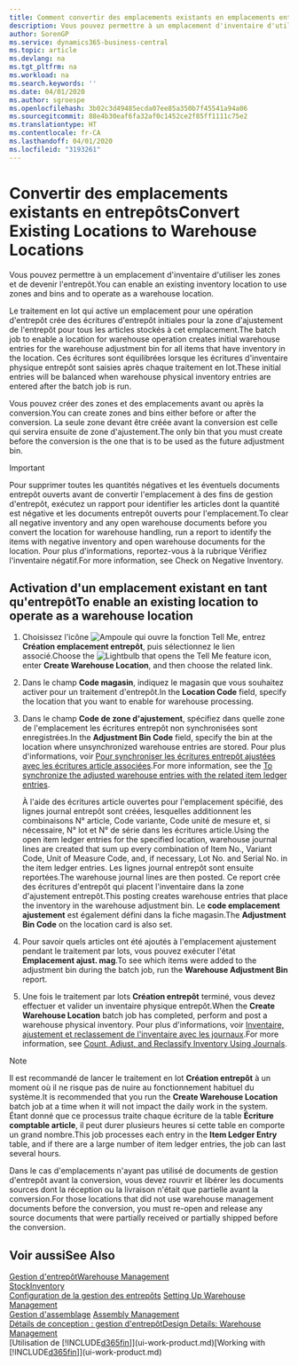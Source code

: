 ```yaml
---
title: Comment convertir des emplacements existants en emplacements entrepôt | Microsoft Docs
description: Vous pouvez permettre à un emplacement d'inventaire d'utiliser les zones et de devenir l'entrepôt.
author: SorenGP
ms.service: dynamics365-business-central
ms.topic: article
ms.devlang: na
ms.tgt_pltfrm: na
ms.workload: na
ms.search.keywords: ''
ms.date: 04/01/2020
ms.author: sgroespe
ms.openlocfilehash: 3b02c3d49485ecda07ee85a350b7f45541a94a06
ms.sourcegitcommit: 88e4b30eaf6fa32af0c1452ce2f85ff1111c75e2
ms.translationtype: HT
ms.contentlocale: fr-CA
ms.lasthandoff: 04/01/2020
ms.locfileid: "3193261"
---
```

# <a name="convert-existing-locations-to-warehouse-locations"></a><span data-ttu-id="a0655-103">Convertir des emplacements existants en entrepôts</span><span class="sxs-lookup"><span data-stu-id="a0655-103">Convert Existing Locations to Warehouse Locations</span></span>
<span data-ttu-id="a0655-104">Vous pouvez permettre à un emplacement d'inventaire d'utiliser les zones et de devenir l'entrepôt.</span><span class="sxs-lookup"><span data-stu-id="a0655-104">You can enable an existing inventory location to use zones and bins and to operate as a warehouse location.</span></span>  

<span data-ttu-id="a0655-105">Le traitement en lot qui active un emplacement pour une opération d'entrepôt crée des écritures d'entrepôt initiales pour la zone d'ajustement de l'entrepôt pour tous les articles stockés à cet emplacement.</span><span class="sxs-lookup"><span data-stu-id="a0655-105">The batch job to enable a location for warehouse operation creates initial warehouse entries for the warehouse adjustment bin for all items that have inventory in the location.</span></span> <span data-ttu-id="a0655-106">Ces écritures sont équilibrées lorsque les écritures d'inventaire physique entrepôt sont saisies après chaque traitement en lot.</span><span class="sxs-lookup"><span data-stu-id="a0655-106">These initial entries will be balanced when warehouse physical inventory entries are entered after the batch job is run.</span></span>  

<span data-ttu-id="a0655-107">Vous pouvez créer des zones et des emplacements avant ou après la conversion.</span><span class="sxs-lookup"><span data-stu-id="a0655-107">You can create zones and bins either before or after the conversion.</span></span> <span data-ttu-id="a0655-108">La seule zone devant être créée avant la conversion est celle qui servira ensuite de zone d'ajustement.</span><span class="sxs-lookup"><span data-stu-id="a0655-108">The only bin that you must create before the conversion is the one that is to be used as the future adjustment bin.</span></span>  

> [!IMPORTANT]  
>  <span data-ttu-id="a0655-109">Pour supprimer toutes les quantités négatives et les éventuels documents entrepôt ouverts avant de convertir l'emplacement à des fins de gestion d'entrepôt, exécutez un rapport pour identifier les articles dont la quantité est négative et les documents entrepôt ouverts pour l'emplacement.</span><span class="sxs-lookup"><span data-stu-id="a0655-109">To clear all negative inventory and any open warehouse documents before you convert the location for warehouse handling, run a report to identify the items with negative inventory and open warehouse documents for the location.</span></span> <span data-ttu-id="a0655-110">Pour plus d'informations, reportez\-vous à la rubrique Vérifiez l'inventaire négatif.</span><span class="sxs-lookup"><span data-stu-id="a0655-110">For more information, see Check on Negative Inventory.</span></span>  

## <a name="to-enable-an-existing-location-to-operate-as-a-warehouse-location"></a><span data-ttu-id="a0655-111">Activation d'un emplacement existant en tant qu'entrepôt</span><span class="sxs-lookup"><span data-stu-id="a0655-111">To enable an existing location to operate as a warehouse location</span></span>  
1.  <span data-ttu-id="a0655-112">Choisissez l'icône ![Ampoule qui ouvre la fonction Tell Me](media/ui-search/search_small.png "Dites-moi ce que vous voulez faire"), entrez **Création emplacement entrepôt**, puis sélectionnez le lien associé.</span><span class="sxs-lookup"><span data-stu-id="a0655-112">Choose the ![Lightbulb that opens the Tell Me feature](media/ui-search/search_small.png "Tell me what you want to do") icon, enter **Create Warehouse Location**, and then choose the related link.</span></span>  
2.  <span data-ttu-id="a0655-113">Dans le champ **Code magasin**, indiquez le magasin que vous souhaitez activer pour un traitement d'entrepôt.</span><span class="sxs-lookup"><span data-stu-id="a0655-113">In the **Location Code** field, specify the location that you want to enable for warehouse processing.</span></span>  
3.  <span data-ttu-id="a0655-114">Dans le champ **Code de zone d'ajustement**, spécifiez dans quelle zone de l'emplacement les écritures entrepôt non synchronisées sont enregistrées.</span><span class="sxs-lookup"><span data-stu-id="a0655-114">In the **Adjustment Bin Code** field, specify the bin at the location where unsynchronized warehouse entries are stored.</span></span> <span data-ttu-id="a0655-115">Pour plus d'informations, voir [Pour synchroniser les écritures entrepôt ajustées avec les écritures article associées](inventory-how-count-adjust-reclassify.md#to-synchronize-the-adjusted-warehouse-entries-with-the-related-item-ledger-entries).</span><span class="sxs-lookup"><span data-stu-id="a0655-115">For more information, see the [To synchronize the adjusted warehouse entries with the related item ledger entries](inventory-how-count-adjust-reclassify.md#to-synchronize-the-adjusted-warehouse-entries-with-the-related-item-ledger-entries).</span></span>  

    <span data-ttu-id="a0655-116">À l'aide des écritures article ouvertes pour l'emplacement spécifié, des lignes journal entrepôt sont créées, lesquelles additionnent les combinaisons N° article, Code variante, Code unité de mesure et, si nécessaire, N° lot et N° de série dans les écritures article.</span><span class="sxs-lookup"><span data-stu-id="a0655-116">Using the open item ledger entries for the specified location, warehouse journal lines are created that sum up every combination of Item No., Variant Code, Unit of Measure Code, and, if necessary, Lot No. and Serial No. in the item ledger entries.</span></span> <span data-ttu-id="a0655-117">Les lignes journal entrepôt sont ensuite reportées.</span><span class="sxs-lookup"><span data-stu-id="a0655-117">The warehouse journal lines are then posted.</span></span> <span data-ttu-id="a0655-118">Ce report crée des écritures d'entrepôt qui placent l'inventaire dans la zone d'ajustement entrepôt.</span><span class="sxs-lookup"><span data-stu-id="a0655-118">This posting creates warehouse entries that place the inventory in the warehouse adjustment bin.</span></span> <span data-ttu-id="a0655-119">Le **code emplacement ajustement** est également défini dans la fiche magasin.</span><span class="sxs-lookup"><span data-stu-id="a0655-119">The **Adjustment Bin Code** on the location card is also set.</span></span>  

4.  <span data-ttu-id="a0655-120">Pour savoir quels articles ont été ajoutés à l'emplacement ajustement pendant le traitement par lots, vous pouvez exécuter l'état **Emplacement ajust. mag**.</span><span class="sxs-lookup"><span data-stu-id="a0655-120">To see which items were added to the adjustment bin during the batch job, run the **Warehouse Adjustment Bin** report.</span></span>  
5.  <span data-ttu-id="a0655-121">Une fois le traitement par lots **Création entrepôt** terminé, vous devez effectuer et valider un inventaire physique entrepôt.</span><span class="sxs-lookup"><span data-stu-id="a0655-121">When the **Create Warehouse Location** batch job has completed, perform and post a warehouse physical inventory.</span></span> <span data-ttu-id="a0655-122">Pour plus d'informations, voir [Inventaire, ajustement et reclassement de l'inventaire avec les journaux](inventory-how-count-adjust-reclassify.md).</span><span class="sxs-lookup"><span data-stu-id="a0655-122">For more information, see [Count, Adjust, and Reclassify Inventory Using Journals](inventory-how-count-adjust-reclassify.md).</span></span>  

> [!NOTE]  
>  <span data-ttu-id="a0655-123">Il est recommandé de lancer le traitement en lot **Création entrepôt** à un moment où il ne risque pas de nuire au fonctionnement habituel du système.</span><span class="sxs-lookup"><span data-stu-id="a0655-123">It is recommended that you run the **Create Warehouse Location** batch job at a time when it will not impact the daily work in the system.</span></span> <span data-ttu-id="a0655-124">Étant donné que ce processus traite chaque écriture de la table **Écriture comptable article**, il peut durer plusieurs heures si cette table en comporte un grand nombre.</span><span class="sxs-lookup"><span data-stu-id="a0655-124">This job processes each entry in the **Item Ledger Entry** table, and if there are a large number of item ledger entries, the job can last several hours.</span></span>  

 <span data-ttu-id="a0655-125">Dans le cas d'emplacements n'ayant pas utilisé de documents de gestion d'entrepôt avant la conversion, vous devez rouvrir et libérer les documents sources dont la réception ou la livraison n'était que partielle avant la conversion.</span><span class="sxs-lookup"><span data-stu-id="a0655-125">For those locations that did not use warehouse management documents before the conversion, you must re-open and release any source documents that were partially received or partially shipped before the conversion.</span></span>  

## <a name="see-also"></a><span data-ttu-id="a0655-126">Voir aussi</span><span class="sxs-lookup"><span data-stu-id="a0655-126">See Also</span></span>  
[<span data-ttu-id="a0655-127">Gestion d'entrepôt</span><span class="sxs-lookup"><span data-stu-id="a0655-127">Warehouse Management</span></span>](warehouse-manage-warehouse.md)  
[<span data-ttu-id="a0655-128">Stock</span><span class="sxs-lookup"><span data-stu-id="a0655-128">Inventory</span></span>](inventory-manage-inventory.md)  
<span data-ttu-id="a0655-129">[Configuration de la gestion des entrepôts](warehouse-setup-warehouse.md)   </span><span class="sxs-lookup"><span data-stu-id="a0655-129">[Setting Up Warehouse Management](warehouse-setup-warehouse.md)   </span></span>  
<span data-ttu-id="a0655-130">[Gestion d'assemblage](assembly-assemble-items.md)  </span><span class="sxs-lookup"><span data-stu-id="a0655-130">[Assembly Management](assembly-assemble-items.md)  </span></span>  
[<span data-ttu-id="a0655-131">Détails de conception : gestion d'entrepôt</span><span class="sxs-lookup"><span data-stu-id="a0655-131">Design Details: Warehouse Management</span></span>](design-details-warehouse-management.md)  
<span data-ttu-id="a0655-132">[Utilisation de [!INCLUDE[d365fin](includes/d365fin_md.md)]](ui-work-product.md)</span><span class="sxs-lookup"><span data-stu-id="a0655-132">[Working with [!INCLUDE[d365fin](includes/d365fin_md.md)]](ui-work-product.md)</span></span>
